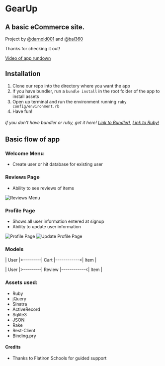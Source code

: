 # GearUp

## A basic eCommerce site.

Project by [@darnold001](https://github.com/darnold001) and [@bal360](https://github.com/bal360)

Thanks for checking it out!

[Video of app rundown](https://www.youtube.com/embed/0mROs3x2Xoc)

## Installation
   1. Clone our repo into the directory where you want the app
   2. If you have bundler, run a ```bundle install``` in the root folder of the app to install assets
   3. Open up terminal and run the environment running ```ruby config/environment.rb```
   4. Have fun!
   
   ###### if you don't have bundler or ruby, get it here! [Link to Bundler!](https://bundler.io/), [Link to Ruby!](https://www.ruby-lang.org/en/downloads/)

## Basic flow of app

### Welcome Menu
   * Create user or hit database for existing user

### Reviews Page
   * Ability to see reviews of items
   
   ![Reviews Menu](./reviews/#)

### Profile Page
   * Shows all user information entered at signup
   * Ability to update user information

   ![Profile Page](./assets/users/#)
   ![Update Profile Page](./users/#/edit)

### Models

   | User |>---------| Cart |------------<| Item |   
   
   | User |>---------| Review |------------<| Item |   
   
### Assets used:
   * Ruby
   * jQuery
   * Sinatra
   * ActiveRecord
   * Sqlite3
   * JSON
   * Rake
   * Rest-Client
   * Binding.pry

#### Credits
   * Thanks to Flatiron Schools for guided support 